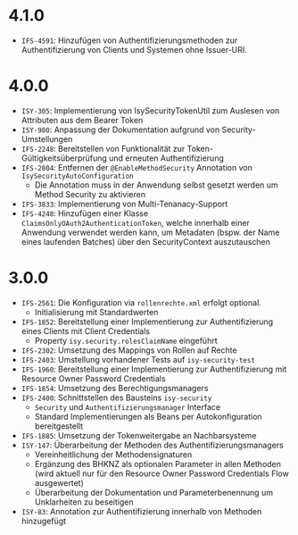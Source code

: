 # 4.1.0

- `IFS-4591`: Hinzufügen von Authentifizierungsmethoden zur Authentifizierung von Clients und Systemen ohne Issuer-URI.

# 4.0.0

- `ISY-305`: Implementierung von IsySecurityTokenUtil zum Auslesen von Attributen aus dem Bearer Token
- `ISY-980`: Anpassung der Dokumentation aufgrund von Security-Umstellungen
- `IFS-2248`: Bereitstellen von Funktionalität zur Token-Gültigkeitsüberprüfung und erneuten Authentifizierung
- `IFS-2804`: Entfernen der `@EnableMethodSecurity` Annotation von `IsySecurityAutoConfiguration`
    - Die Annotation muss in der Anwendung selbst gesetzt werden um Method Security zu aktivieren
- `IFS-3833`: Implementierung von Multi-Tenanacy-Support
- `IFS-4248`: Hinzufügen einer Klasse `ClaimsOnlyOAuth2AuthenticationToken`, welche innerhalb einer Anwendung verwendet werden kann, um Metadaten (bspw. der Name eines laufenden Batches) über den SecurityContext auszutauschen

# 3.0.0

- `IFS-2561`: Die Konfiguration via `rollenrechte.xml` erfolgt optional. 
    - Initialisierung mit Standardwerten
- `IFS-1852`: Bereitstellung einer Implementierung zur Authentifizierung eines Clients mit Client Credentials
    - Property `isy.security.rolesClaimName` eingeführt
- `IFS-2302`: Umsetzung des Mappings von Rollen auf Rechte
- `IFS-2403`: Umstellung vorhandener Tests auf `isy-security-test`
- `IFS-1960`: Bereitstellung einer Implementierung zur Authentifizierung mit Resource Owner Password Credentials
- `IFS-1854`: Umsetzung des Berechtigungsmanagers
- `IFS-2400`: Schnittstellen des Bausteins `isy-security`
    - `Security` und `Authentifizierungsmanager` Interface
    - Standard Implementierungen als Beans per Autokonfiguration bereitgestellt
- `IFS-1885`: Umsetzung der Tokenweitergabe an Nachbarsysteme
- `ISY-147`: Überarbeitung der Methoden des Authentifizierungsmanagers
    - Vereinheitlichung der Methodensignaturen
    - Ergänzung des BHKNZ als optionalen Parameter in allen Methoden (wird aktuell nur für den Resource Owner Password Credentials Flow ausgewertet)
    - Überarbeitung der Dokumentation und Parameterbenennung um Unklarheiten zu beseitigen
- `ISY-83`: Annotation zur Authentifizierung innerhalb von Methoden hinzugefügt
